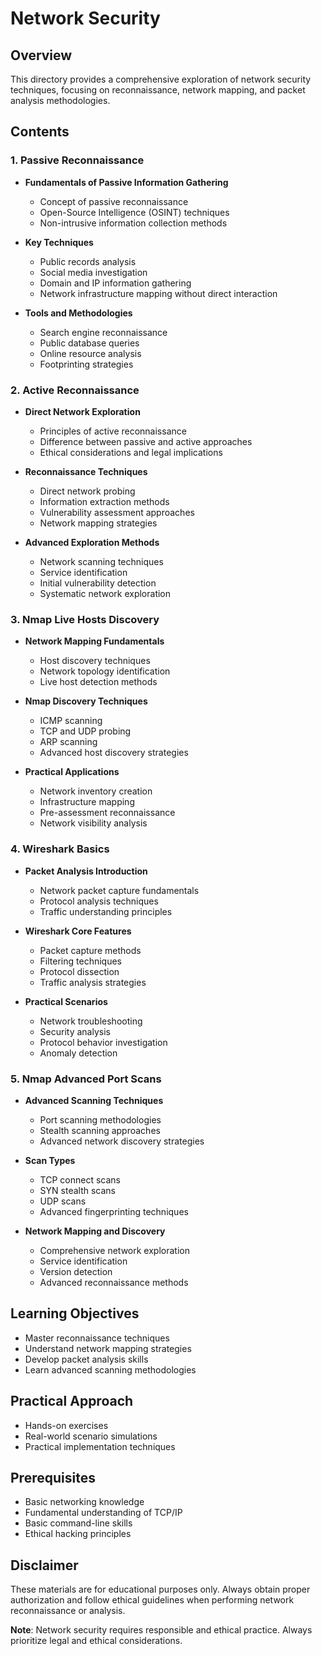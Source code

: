 # Network Security

## Overview
This directory provides a comprehensive exploration of network security techniques, focusing on reconnaissance, network mapping, and packet analysis methodologies.

## Contents

### 1. Passive Reconnaissance
- **Fundamentals of Passive Information Gathering**
  - Concept of passive reconnaissance
  - Open-Source Intelligence (OSINT) techniques
  - Non-intrusive information collection methods

- **Key Techniques**
  - Public records analysis
  - Social media investigation
  - Domain and IP information gathering
  - Network infrastructure mapping without direct interaction

- **Tools and Methodologies**
  - Search engine reconnaissance
  - Public database queries
  - Online resource analysis
  - Footprinting strategies

### 2. Active Reconnaissance
- **Direct Network Exploration**
  - Principles of active reconnaissance
  - Difference between passive and active approaches
  - Ethical considerations and legal implications

- **Reconnaissance Techniques**
  - Direct network probing
  - Information extraction methods
  - Vulnerability assessment approaches
  - Network mapping strategies

- **Advanced Exploration Methods**
  - Network scanning techniques
  - Service identification
  - Initial vulnerability detection
  - Systematic network exploration

### 3. Nmap Live Hosts Discovery
- **Network Mapping Fundamentals**
  - Host discovery techniques
  - Network topology identification
  - Live host detection methods

- **Nmap Discovery Techniques**
  - ICMP scanning
  - TCP and UDP probing
  - ARP scanning
  - Advanced host discovery strategies

- **Practical Applications**
  - Network inventory creation
  - Infrastructure mapping
  - Pre-assessment reconnaissance
  - Network visibility analysis

### 4. Wireshark Basics
- **Packet Analysis Introduction**
  - Network packet capture fundamentals
  - Protocol analysis techniques
  - Traffic understanding principles

- **Wireshark Core Features**
  - Packet capture methods
  - Filtering techniques
  - Protocol dissection
  - Traffic analysis strategies

- **Practical Scenarios**
  - Network troubleshooting
  - Security analysis
  - Protocol behavior investigation
  - Anomaly detection

### 5. Nmap Advanced Port Scans
- **Advanced Scanning Techniques**
  - Port scanning methodologies
  - Stealth scanning approaches
  - Advanced network discovery strategies

- **Scan Types**
  - TCP connect scans
  - SYN stealth scans
  - UDP scans
  - Advanced fingerprinting techniques

- **Network Mapping and Discovery**
  - Comprehensive network exploration
  - Service identification
  - Version detection
  - Advanced reconnaissance methods

## Learning Objectives
- Master reconnaissance techniques
- Understand network mapping strategies
- Develop packet analysis skills
- Learn advanced scanning methodologies

## Practical Approach
- Hands-on exercises
- Real-world scenario simulations
- Practical implementation techniques

## Prerequisites
- Basic networking knowledge
- Fundamental understanding of TCP/IP
- Basic command-line skills
- Ethical hacking principles

## Disclaimer
These materials are for educational purposes only. Always obtain proper authorization and follow ethical guidelines when performing network reconnaissance or analysis.


**Note**: Network security requires responsible and ethical practice. Always prioritize legal and ethical considerations.

